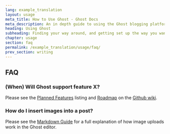 ```yaml
---
lang: example_translation
layout: usage
meta_title: How to Use Ghost - Ghost Docs
meta_description: An in depth guide to using the Ghost blogging platform. Got Ghost but not sure how to get going? Start here!
heading: Using Ghost
subheading: Finding your way around, and getting set up the way you want
chapter: usage
section: faq
permalink: /example_translation/usage/faq/
prev_section: writing
---
```



## FAQ <a id="faq"></a>

### (When) Will Ghost support feature X?

Please see the [Planned Features](https://github.com/TryGhost/Ghost/wiki/Planned-Features) listing and [Roadmap](https://github.com/TryGhost/Ghost/wiki/Roadmap) on the [Github wiki](https://github.com/TryGhost/Ghost/wiki).

### How do I insert images into a post?

Please see the [Markdown Guide](/usage/writing/#markdown) for a full explanation of how image uploads work in the Ghost editor.

